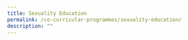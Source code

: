 ```yaml
---
title: Sexuality Education
permalink: /co-curricular-programmes/sexuality-education/
description: ""
---
```

